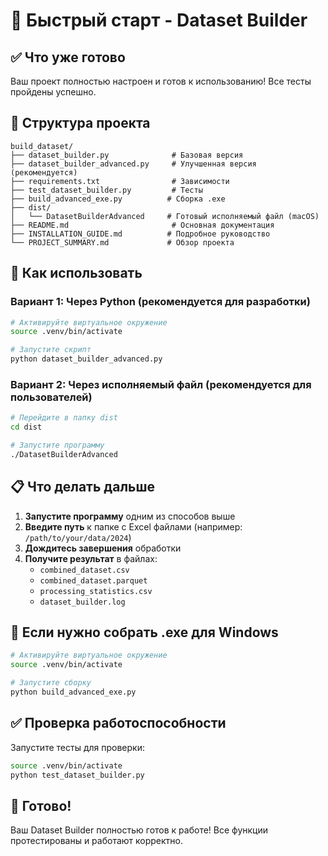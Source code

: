 # 🚀 Быстрый старт - Dataset Builder

## ✅ Что уже готово

Ваш проект полностью настроен и готов к использованию! Все тесты пройдены успешно.

## 📁 Структура проекта

```
build_dataset/
├── dataset_builder.py              # Базовая версия
├── dataset_builder_advanced.py     # Улучшенная версия (рекомендуется)
├── requirements.txt                # Зависимости
├── test_dataset_builder.py         # Тесты
├── build_advanced_exe.py          # Сборка .exe
├── dist/
│   └── DatasetBuilderAdvanced     # Готовый исполняемый файл (macOS)
├── README.md                       # Основная документация
├── INSTALLATION_GUIDE.md          # Подробное руководство
└── PROJECT_SUMMARY.md             # Обзор проекта
```

## 🎯 Как использовать

### Вариант 1: Через Python (рекомендуется для разработки)

```bash
# Активируйте виртуальное окружение
source .venv/bin/activate

# Запустите скрипт
python dataset_builder_advanced.py
```

### Вариант 2: Через исполняемый файл (рекомендуется для пользователей)

```bash
# Перейдите в папку dist
cd dist

# Запустите программу
./DatasetBuilderAdvanced
```

## 📋 Что делать дальше

1. **Запустите программу** одним из способов выше
2. **Введите путь** к папке с Excel файлами (например: `/path/to/your/data/2024`)
3. **Дождитесь завершения** обработки
4. **Получите результат** в файлах:
   - `combined_dataset.csv`
   - `combined_dataset.parquet`
   - `processing_statistics.csv`
   - `dataset_builder.log`

## 🔧 Если нужно собрать .exe для Windows

```bash
# Активируйте виртуальное окружение
source .venv/bin/activate

# Запустите сборку
python build_advanced_exe.py
```

## ✅ Проверка работоспособности

Запустите тесты для проверки:

```bash
source .venv/bin/activate
python test_dataset_builder.py
```

## 🎉 Готово!

Ваш Dataset Builder полностью готов к работе! Все функции протестированы и работают корректно.
